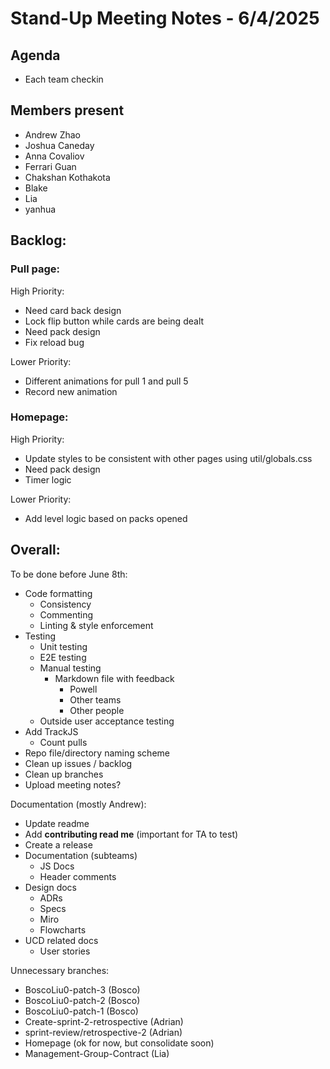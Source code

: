 # **Stand-Up Meeting Notes \- 6/4/2025**

## **Agenda**

- Each team checkin

## **Members present**

- Andrew Zhao  
- Joshua Caneday  
- Anna Covaliov  
- Ferrari Guan  
- Chakshan Kothakota  
- Blake  
- Lia  
- yanhua

## **Backlog:**

### **Pull page:**

High Priority:

- Need card back design  
- Lock flip button while cards are being dealt  
- Need pack design  
- Fix reload bug

Lower Priority:

- Different animations for pull 1 and pull 5  
- Record new animation

### **Homepage:**

High Priority:

- Update styles to be consistent with other pages using util/globals.css  
- Need pack design  
- Timer logic

Lower Priority:

- Add level logic based on packs opened

## **Overall:**

To be done before June 8th:

- Code formatting  
  - Consistency  
  - Commenting  
  - Linting & style enforcement  
- Testing  
  - Unit testing  
  - E2E testing  
  - Manual testing  
    - Markdown file with feedback  
      - Powell  
      - Other teams  
      - Other people  
  - Outside user acceptance testing  
- Add TrackJS  
  - Count pulls  
- Repo file/directory naming scheme  
- Clean up issues / backlog  
- Clean up branches  
- Upload meeting notes?

Documentation (mostly Andrew):

- Update readme  
- Add **contributing read me** (important for TA to test)  
- Create a release  
- Documentation (subteams)  
  - JS Docs  
  - Header comments  
- Design docs  
  - ADRs  
  - Specs  
  - Miro  
  - Flowcharts  
- UCD related docs  
  - User stories

Unnecessary branches:

- BoscoLiu0-patch-3 (Bosco)  
- BoscoLiu0-patch-2 (Bosco)  
- BoscoLiu0-patch-1 (Bosco)  
- Create-sprint-2-retrospective (Adrian)  
- sprint-review/retrospective-2 (Adrian)  
- Homepage (ok for now, but consolidate soon)   
- Management-Group-Contract (Lia)